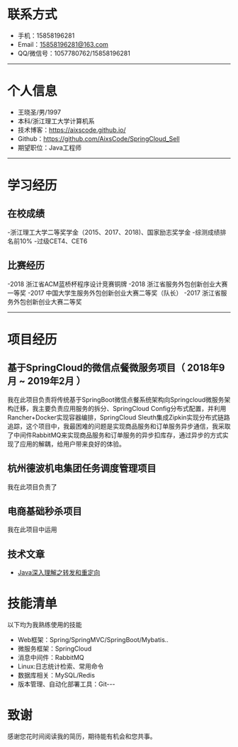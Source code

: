 # 联系方式

- 手机：15858196281 
- Email：15858196281@163.com
- QQ/微信号：1057780762/15858196281

---

# 个人信息

 - 王晓圣/男/1997 
 - 本科/浙江理工大学计算机系 
 - 技术博客：https://aixscode.github.io/ 
 - Github：https://github.com/AixsCode/SpringCloud_Sell
 - 期望职位：Java工程师
---
# 学习经历

## 在校成绩

-浙江理工大学二等奖学金（2015、2017、2018)、国家励志奖学金
-综测成绩排名前10%
-过级CET4、CET6

## 比赛经历

-2018 浙江省ACM蓝桥杯程序设计竞赛铜牌
-2018 浙江省服务外包创新创业大赛一等奖
-2017 中国大学生服务外包创新创业大赛二等奖（队长）
-2017 浙江省服务外包创新创业大赛二等奖

---

# 项目经历

## 基于SpringCloud的微信点餐微服务项目（ 2018年9月 ~ 2019年2月 ）

我在此项目负责将传统基于SpringBoot微信点餐系统架构向Springcloud微服务架构迁移，我主要负责应用服务的拆分、SpringCloud Config分布式配置，并利用Rancher+Docker实现容器编排，SpringCloud Sleuth集成Zipkin实现分布式链路追踪，这个项目中，我最困难的问题是实现商品服务和订单服务异步通信，我采取了中间件RabbitMQ来实现商品服务和订单服务的异步扣库存，通过异步的方式实现了应用的解耦，给用户带来良好的体验。


## 杭州德波机电集团任务调度管理项目 
我在此项目负责了


## 电商基础秒杀项目

我在此项目中运用
 

## 技术文章

- [Java深入理解之转发和重定向](https://blog.csdn.net/w_x_s_h_h/article/details/78396875)


# 技能清单

以下均为我熟练使用的技能

- Web框架：Spring/SpringMVC/SpringBoot/Mybatis..
- 微服务框架：SpringCloud
- 消息中间件：RabbitMQ
- Linux:日志统计检索、常用命令
- 数据库相关：MySQL/Redis
- 版本管理、自动化部署工具：Git---

# 致谢
感谢您花时间阅读我的简历，期待能有机会和您共事。
